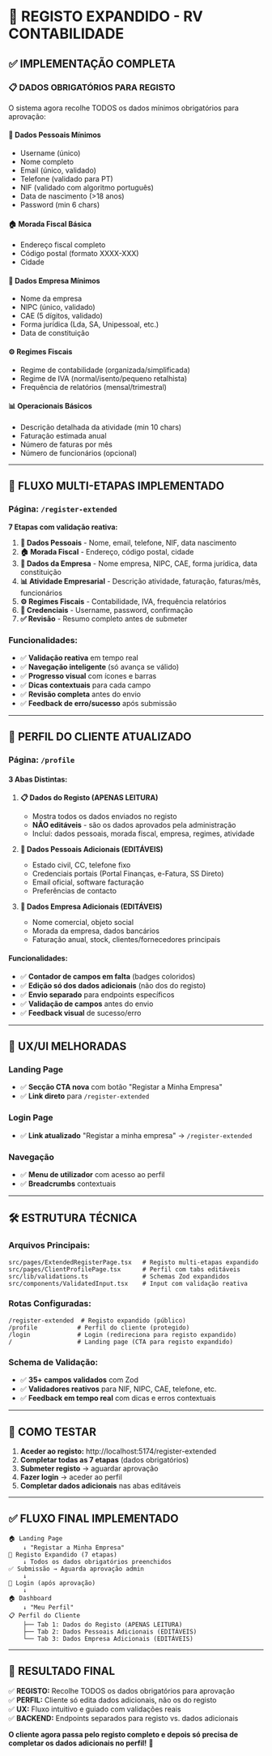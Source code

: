 # 🎯 REGISTO EXPANDIDO - RV CONTABILIDADE

## ✅ IMPLEMENTAÇÃO COMPLETA

### 📋 **DADOS OBRIGATÓRIOS PARA REGISTO**
O sistema agora recolhe TODOS os dados mínimos obrigatórios para aprovação:

#### 👤 **Dados Pessoais Mínimos**
- Username (único)
- Nome completo 
- Email (único, validado)
- Telefone (validado para PT)
- NIF (validado com algoritmo português)
- Data de nascimento (>18 anos)
- Password (min 6 chars)

#### 🏠 **Morada Fiscal Básica**
- Endereço fiscal completo
- Código postal (formato XXXX-XXX)
- Cidade

#### 🏢 **Dados Empresa Mínimos**
- Nome da empresa
- NIPC (único, validado)
- CAE (5 dígitos, validado)
- Forma jurídica (Lda, SA, Unipessoal, etc.)
- Data de constituição

#### ⚙️ **Regimes Fiscais**
- Regime de contabilidade (organizada/simplificada)
- Regime de IVA (normal/isento/pequeno retalhista)
- Frequência de relatórios (mensal/trimestral)

#### 📊 **Operacionais Básicos**
- Descrição detalhada da atividade (min 10 chars)
- Faturação estimada anual
- Número de faturas por mês
- Número de funcionários (opcional)

---

## 🎯 **FLUXO MULTI-ETAPAS IMPLEMENTADO**

### **Página: `/register-extended`**

**7 Etapas com validação reativa:**

1. **👤 Dados Pessoais** - Nome, email, telefone, NIF, data nascimento
2. **🏠 Morada Fiscal** - Endereço, código postal, cidade
3. **🏢 Dados da Empresa** - Nome empresa, NIPC, CAE, forma jurídica, data constituição
4. **📊 Atividade Empresarial** - Descrição atividade, faturação, faturas/mês, funcionários
5. **⚙️ Regimes Fiscais** - Contabilidade, IVA, frequência relatórios
6. **🔐 Credenciais** - Username, password, confirmação
7. **✅ Revisão** - Resumo completo antes de submeter

### **Funcionalidades:**
- ✅ **Validação reativa** em tempo real
- ✅ **Navegação inteligente** (só avança se válido)
- ✅ **Progresso visual** com ícones e barras
- ✅ **Dicas contextuais** para cada campo
- ✅ **Revisão completa** antes do envio
- ✅ **Feedback de erro/sucesso** após submissão

---

## 🔐 **PERFIL DO CLIENTE ATUALIZADO**

### **Página: `/profile`**

#### **3 Abas Distintas:**

1. **📋 Dados do Registo (APENAS LEITURA)**
   - Mostra todos os dados enviados no registo
   - **NÃO editáveis** - são os dados aprovados pela administração
   - Incluí: dados pessoais, morada fiscal, empresa, regimes, atividade

2. **👤 Dados Pessoais Adicionais (EDITÁVEIS)**
   - Estado civil, CC, telefone fixo
   - Credenciais portais (Portal Finanças, e-Fatura, SS Direto)
   - Email oficial, software facturação
   - Preferências de contacto

3. **🏢 Dados Empresa Adicionais (EDITÁVEIS)**
   - Nome comercial, objeto social
   - Morada da empresa, dados bancários
   - Faturação anual, stock, clientes/fornecedores principais

#### **Funcionalidades:**
- ✅ **Contador de campos em falta** (badges coloridos)
- ✅ **Edição só dos dados adicionais** (não dos do registo)
- ✅ **Envio separado** para endpoints específicos
- ✅ **Validação de campos** antes do envio
- ✅ **Feedback visual** de sucesso/erro

---

## 🎨 **UX/UI MELHORADAS**

### **Landing Page**
- ✅ **Secção CTA nova** com botão "Registar a Minha Empresa"
- ✅ **Link direto** para `/register-extended`

### **Login Page**  
- ✅ **Link atualizado** "Registar a minha empresa" → `/register-extended`

### **Navegação**
- ✅ **Menu de utilizador** com acesso ao perfil
- ✅ **Breadcrumbs** contextuais

---

## 🛠 **ESTRUTURA TÉCNICA**

### **Arquivos Principais:**
```
src/pages/ExtendedRegisterPage.tsx   # Registo multi-etapas expandido
src/pages/ClientProfilePage.tsx      # Perfil com tabs editáveis
src/lib/validations.ts               # Schemas Zod expandidos
src/components/ValidatedInput.tsx    # Input com validação reativa
```

### **Rotas Configuradas:**
```
/register-extended  # Registo expandido (público)
/profile           # Perfil do cliente (protegido)
/login             # Login (redireciona para registo expandido)
/                  # Landing page (CTA para registo expandido)
```

### **Schema de Validação:**
- ✅ **35+ campos validados** com Zod
- ✅ **Validadores reativos** para NIF, NIPC, CAE, telefone, etc.
- ✅ **Feedback em tempo real** com dicas e erros contextuais

---

## 🚀 **COMO TESTAR**

1. **Aceder ao registo:** http://localhost:5174/register-extended
2. **Completar todas as 7 etapas** (dados obrigatórios)
3. **Submeter registo** → aguardar aprovação
4. **Fazer login** → aceder ao perfil
5. **Completar dados adicionais** nas abas editáveis

---

## ✅ **FLUXO FINAL IMPLEMENTADO**

```
🏠 Landing Page
    ↓ "Registar a Minha Empresa"
📝 Registo Expandido (7 etapas)
    ↓ Todos os dados obrigatórios preenchidos
✅ Submissão → Aguarda aprovação admin
    ↓
🔐 Login (após aprovação)
    ↓
🏠 Dashboard
    ↓ "Meu Perfil"
📋 Perfil do Cliente
    ├── Tab 1: Dados do Registo (APENAS LEITURA)
    ├── Tab 2: Dados Pessoais Adicionais (EDITÁVEIS)
    └── Tab 3: Dados Empresa Adicionais (EDITÁVEIS)
```

---

## 🎯 **RESULTADO FINAL**

✅ **REGISTO:** Recolhe TODOS os dados obrigatórios para aprovação  
✅ **PERFIL:** Cliente só edita dados adicionais, não os do registo  
✅ **UX:** Fluxo intuitivo e guiado com validações reais  
✅ **BACKEND:** Endpoints separados para registo vs. dados adicionais  

**O cliente agora passa pelo registo completo e depois só precisa de completar os dados adicionais no perfil!** 🎉
